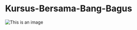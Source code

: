 # Kursus-Bersama-Bang-Bagus
![This is an image](https://myoctocat.com/assets/images/base-octocat.svg)
